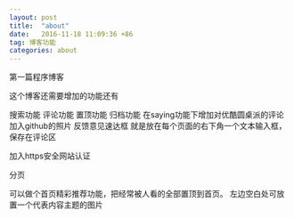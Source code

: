 ```yaml
---
layout: post
title:  "about"
date:   2016-11-18 11:09:36 +86
tag: 博客功能
categories: about
---
```


第一篇程序博客

这个博客还需要增加的功能还有

搜索功能
评论功能
置顶功能
归档功能
在saying功能下增加对优酷圆桌派的评论
加入github的照片
反馈意见速达框 就是放在每个页面的右下角一个文本输入框，保存在评论区

加入https安全网站认证

分页

可以做个首页精彩推荐功能，把经常被人看的全部置顶到首页。
  左边空白处可放置一个代表内容主题的图片